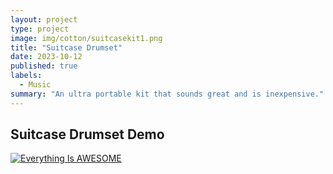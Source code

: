 ```yaml
---
layout: project
type: project
image: img/cotton/suitcasekit1.png
title: "Suitcase Drumset"
date: 2023-10-12
published: true
labels:
  - Music
summary: "An ultra portable kit that sounds great and is inexpensive."
---
```

## Suitcase Drumset Demo

[![Everything Is AWESOME](https://img.youtube.com/vi/qzVhLqeJqLc/0.jpg)](https://www.youtube.com/watch?v=qzVhLqeJqLc "Suitcase Kit Demo")
